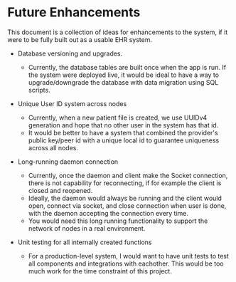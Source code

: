 # Future Enhancements
This document is a collection of ideas for enhancements to the system, if it were to be fully built out as a usable EHR system.

- Database versioning and upgrades.
  - Currently, the database tables are built once when the app is run. If the system were deployed live, it would be ideal to have a way to upgrade/downgrade the database with data migration using SQL scripts.

- Unique User ID system across nodes
  - Currently, when a new patient file is created, we use UUIDv4 generation and hope that no other user in the system has that id. 
  - It would be better to have a system that combined the provider's public key/peer id with a unique local id to guarantee uniqueness across all nodes.

- Long-running daemon connection
  - Currently, once the daemon and client make the Socket connection, there is not capability for reconnecting, if for example the client is closed and reopened.
  - Ideally, the daemon would always be running and the client would open, connect via socket, and close connection when user is done, with the daemon accepting the connection every time.
  - You would need this long running functionality to support the network of nodes in a real environment.

- Unit testing for all internally created functions
  - For a production-level system, I would want to have unit tests to test all components and integrations with eachother. This would be too much work for the time constraint of this project.